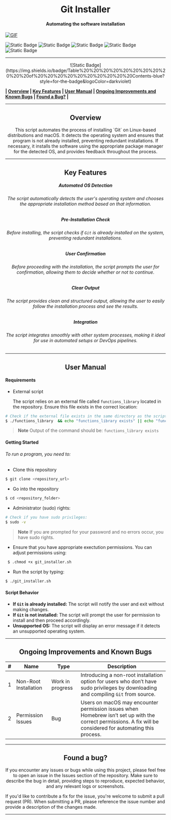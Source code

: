 # <center></centerSoftware>Git Installer
#### <center> Automating the software installation </center>
<p align="center">

[![GIF](https://upload.wikimedia.org/wikipedia/commons/d/df/Wikisp-logo-icon-black.svg "GIF")](https://upload.wikimedia.org/wikipedia/commons/d/df/Wikisp-logo-icon-black.svg "GIF")

![Static Badge](https://img.shields.io/badge/fedora-lightblue%20%20%20%20%20%20%20%20%20%20?style=for-the-badge&logo=fedora&logoColor=lightblue&logoSize=auto&labelColor=black)  ![Static Badge](https://img.shields.io/badge/redhat-darkred%20%20%20%20%20%20?style=for-the-badge&logo=redhat&logoColor=darkred&logoSize=auto&labelColor=black) ![Static Badge](https://img.shields.io/badge/ubuntu-orange?style=for-the-badge&logo=ubuntu&logoColor=orange&logoSize=auto&labelColor=black) ![Static Badge](https://img.shields.io/badge/debian-gray?style=for-the-badge&logo=debian&logoColor=white&logoSize=auto&labelColor=black) ![Static Badge](https://img.shields.io/badge/macos-darkviolet?style=for-the-badge&logo=apple&logoColor=darkviolet&logoSize=auto&labelColor=black)

</p>

------------

<p align="center">
![Static Badge](https://img.shields.io/badge/Table%20%20%20%20%20%20%20%20%20%20%20of%20%20%20%20%20%20%20%20%20%20Contents-blue?style=for-the-badge&logoColor=darkviolet)

**| [Overview](#overview) | [Key Features](#key-features) | [User Manual](#user-manual) | [Ongoing Improvements and Known Bugs](#ongoing-improvements-and-known-bugs) | [Found a Bug?](#found-a-bug) |**

</p>



------------



## <center>Overview</center>
<p align="center">This script automates the process of installing `Git` on Linux-based distributions and macOS. It detects the operating system and ensures that program is not already installed, preventing redundant installations. If necessary, it installs the software using the appropriate package manager for the detected OS, and provides feedback throughout the process.</p>


------------



## <center>Key Features</center>
##### <center>Automated OS Detection</center>
###### <center> The script automatically detects the user's operating system and chooses the appropriate installation method based on that information.</center>
##### <center>Pre-Installation Check</center>
###### <center>Before installing, the script checks if `Git` is already installed on the system, preventing redundant installations.</center>
##### <center>User Confirmation</center>
###### <center>Before proceeding with the installation, the script prompts the user for confirmation, allowing them to decide whether or not to continue.</center>
##### <center>Clear Output</center>
###### <center>The script provides clean and structured output, allowing the user to easily follow the installation process and see the results.</center>
##### <center>Integration</center>
###### <center>The script integrates smoothly with other system processes, making it ideal for use in automated setups or DevOps pipelines.</center>


------------



## <center>User Manual</center>
####  Requirements
- External script

  The script relies on an external file called `functions_library` located in the repository. Ensure this file exists in the correct location:
```bash
# Check if the external file exists in the same directory as the script:
$ ./functions_library  && echo "functions_library exists" || echo "functions_library is missing"
```
> **Note**
> Output of the command should be: `functions_library exists`

#### Getting Started
###### To run a program, you need to:
- Clone this repository
 ```bash
$ git clone <repository_url>
```
- Go into the repository
 ```bash
$ cd <repository_folder>
```

- Administrator (sudo) rights:
```bash
# Check if you have sudo privileges:
$ sudo -v
```
> **Note**
> If you are prompted for your password and no errors occur, you have sudo rights.

- Ensure that you have appropriate exectution permissions. You can adjust permissions using:
```bash
 $ .chmod +x git_installer.sh
 ```
-   Run the script by typing:
 ```bash
 $ ./git_installer.sh
 ```


#### Script Behavior
- **If `Git` is already installed:** The script will notify the user and exit without making changes.
- **If `Git` is not installed:** The script will prompt the user for permission to install and then proceed accordingly.
- **Unsupported OS:** The script will display an error message if it detects an unsupported operating system.

------------

## <center>Ongoing Improvements and Known Bugs</center>

| # | Name                  | Type             | Description                                                                                                                                                   |
|---|-----------------------|------------------|---------------------------------------------------------------------------------------------------------------------------------------------------------------|
| 1 | Non-Root Installation | Work in progress | Introducing a non-root installation option for users who don’t have sudo privileges by downloading and compiling `Git` from source.                           |
| 2 | Permission Issues     | Bug              | Users on macOS may encounter permission issues when Homebrew isn’t set up with the correct permissions. A fix will be considered for automating this process. |




------------

## <center>Found a bug?</center>
<p align="center">
If you encounter any issues or bugs while using this project, please feel free to open an issue in the Issues section of the repository. Make sure to describe the bug in detail, providing steps to reproduce, expected behavior, and any relevant logs or screenshots.

If you'd like to contribute a fix for the issue, you're welcome to submit a pull request (PR). When submitting a PR, please reference the issue number and provide a description of the changes made.
</p>

------------




